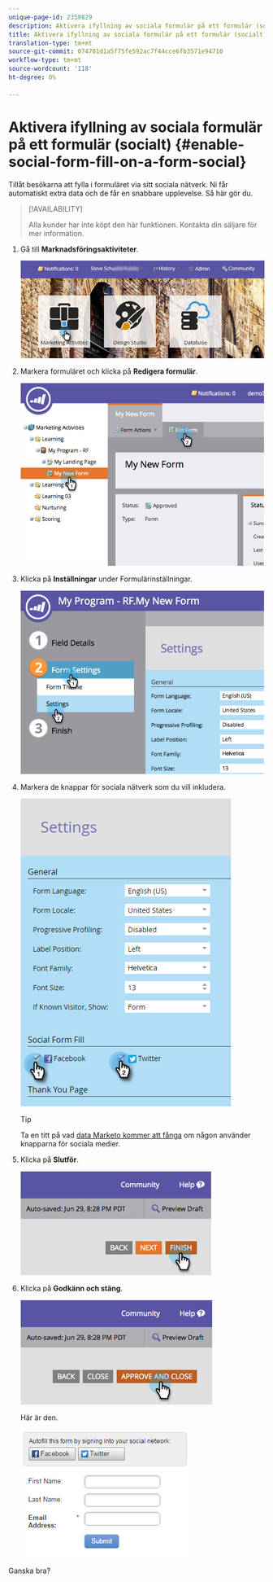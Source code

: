```yaml
---
unique-page-id: 2359829
description: Aktivera ifyllning av sociala formulär på ett formulär (socialt) - Marketo Docs - produktdokumentation
title: Aktivera ifyllning av sociala formulär på ett formulär (socialt)
translation-type: tm+mt
source-git-commit: 074701d1a5f75fe592ac7f44cce6fb3571e94710
workflow-type: tm+mt
source-wordcount: '118'
ht-degree: 0%

---
```



# Aktivera ifyllning av sociala formulär på ett formulär (socialt) {#enable-social-form-fill-on-a-form-social}

Tillåt besökarna att fylla i formuläret via sitt sociala nätverk. Ni får automatiskt extra data och de får en snabbare upplevelse. Så här gör du.

>[!AVAILABILITY]
>
>Alla kunder har inte köpt den här funktionen. Kontakta din säljare för mer information.

1. Gå till **Marknadsföringsaktiviteter**.

   ![](assets/login-marketing-activities-3.png)

1. Markera formuläret och klicka på **Redigera formulär**.

   ![](assets/image2014-9-15-16-3a35-3a54.png)

1. Klicka på **Inställningar** under Formulärinställningar.

   ![](assets/image2014-9-15-16-3a36-3a4.png)

1. Markera de knappar för sociala nätverk som du vill inkludera.

   ![](assets/image2016-4-28-16-3a38-3a58.png)

   >[!TIP]
   >
   >Ta en titt på vad [data Marketo kommer att fånga](/help/marketo/product-docs/demand-generation/social/social-functions/manage-social-profile-data.md) om någon använder knapparna för sociala medier.

1. Klicka på **Slutför**.

   ![](assets/image2014-9-15-16-3a36-3a26.png)

1. Klicka på **Godkänn och stäng**.

   ![](assets/image2014-9-15-16-3a36-3a33.png)

   Här är den.

   ![](assets/image2016-4-28-16-3a45-3a58.png)

Ganska bra?
